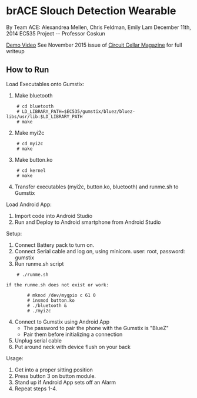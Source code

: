 # brACE Slouch Detection Wearable
By Team ACE: Alexandrea Mellen, Chris Feldman, Emily Lam
December 11th, 2014
EC535 Project -- Professor Coskun

[Demo Video](http://youtu.be/lZ92gk7oeJE)
See November 2015 issue of [Circuit Cellar Magazine](http://circuitcellar.com) for full writeup

## How to Run
Load Executables onto Gumstix:

1. Make bluetooth
```
	# cd bluetooth
	# LD_LIBRARY_PATH=$EC535/gumstix/bluez/bluez-libs/usr/lib:$LD_LIBRARY_PATH
	# make
```
2. Make myi2c
```
	# cd myi2c
	# make
```
3. Make button.ko
```
	# cd kernel
	# make
```
4. Transfer executables (myi2c, button.ko, bluetooth) and runme.sh to Gumstix

Load Android App:

1. Import code into Android Studio
2. Run and Deploy to Android smartphone from Android Studio

Setup:

1. Connect Battery pack to turn on.
2. Connect Serial cable and log on, using minicom. user: root, password: gumstix
3. Run runme.sh script
```
	# ./runme.sh
```
	if the runme.sh does not exist or work:
```
		# mknod /dev/mygpio c 61 0
		# insmod button.ko
		# ./bluetooth &
		# ./myi2c
```		
4. Connect to Gumstix using Android App
	* The password to pair the phone with the Gumstix is "BlueZ"
	* Pair them before initializing a connection
5. Unplug serial cable
6. Put around neck with device flush on your back


Usage:

1. Get into a proper sitting position
2. Press button 3 on button module.
3. Stand up if Android App sets off an Alarm
4. Repeat steps 1-4.
